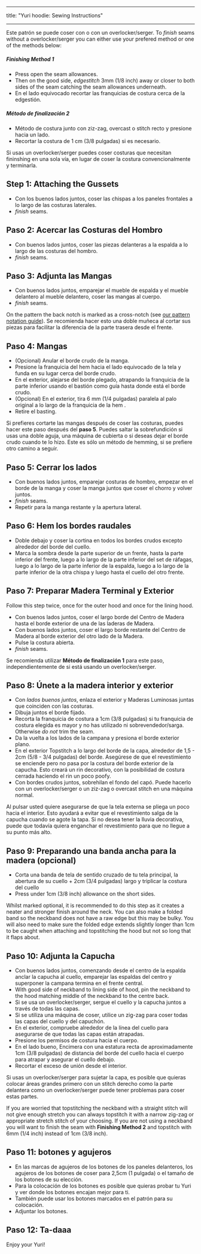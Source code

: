 - - -
title: "Yuri hoodie: Sewing Instructions"
- - -

<Note>

Este patrón se puede coser con o con un overlocker/serger. To _finish_ seams without a overlocker/serger you can either use your prefered method or one of the methods below:

##### Finishing Method 1

- Press open the seam allowances.
- Then on the good side, _edgestitch_ 3mm (1/8 inch) away or closer to both sides of the seam catching the seam allowances underneath.
- En el lado equivocado recortar las franquicias de costura cerca de la edgestión.

##### Método de finalización 2

- Método de costura junto con ziz-zag, overcast o stitch recto y presione hacia un lado.
- Recortar la costura de 1 cm (3/8 pulgadas) si es necesario.

</Note>

<Tip>

Si usas un overlocker/serger puedes coser costuras que necesitan fininshing en una sola vía, en lugar de coser la costura convencionalmente y terminarla.

</Tip>

## Step 1: Attaching the Gussets

- Con los buenos lados juntos, coser las chispas a los paneles frontales a lo largo de las costuras laterales.
- _finish_ seams.

## Paso 2: Acercar las Costuras del Hombro

- Con buenos lados juntos, coser las piezas delanteras a la espalda a lo largo de las costuras del hombro.
- _finish_ seams.

## Paso 3: Adjunta las Mangas

- Con buenos lados juntos, emparejar el mueble de espalda y el mueble delantero al mueble delantero, coser las mangas al cuerpo.
- _finish_ seams.

<Note>

On the pattern the back notch is marked as a cross-notch (see [our pattern notation guide](/docs/various/notation/notches/)). Se recomienda hacer esto una doble muñeca al cortar sus piezas para facilitar la diferencia de la parte trasera desde el frente.

</Note>

## Paso 4: Mangas

- (Opcional) Anular el borde crudo de la manga.
- Presione la franquicia del hem hacia el lado equivocado de la tela y funda en su lugar cerca del borde crudo.
- En el exterior, alejarse del borde plegado, atrapando la franquicia de la parte inferior usando el bastión como guía hasta donde está el borde crudo.
- (Opcional) En el exterior, tira 6 mm (1/4 pulgadas) paralela al palo original a lo largo de la franquicia de la hem .
- Retire el basting.

<Note>

Si prefieres cortarte las mangas después de coser las costuras, puedes hacer este paso después del **paso 5**.
Puedes saltar la sobrefundición si usas una doble aguja, una máquina de cubierta o si deseas dejar el borde crudo cuando te lo hizo.
Este es sólo un método de hemming, si se prefiere otro camino a seguir.

</Note>

## Paso 5: Cerrar los lados

- Con buenos lados juntos, emparejar costuras de hombro, empezar en el borde de la manga y coser la manga juntos que coser el chorro y volver juntos.
- _finish_ seams.
- Repetir para la manga restante y la apertura lateral.

## Paso 6: Hem los bordes raudales

- Doble debajo y coser la cortina en todos los bordes crudos excepto alrededor del borde del cuello.
- Marca la sombra desde la parte superior de un frente, hasta la parte inferior del frente, luego a lo largo de la parte inferior del set de ráfagas, luego a lo largo de la parte inferior de la espalda, luego a lo largo de la parte inferior de la otra chispa y luego hasta el cuello del otro frente.

## Paso 7: Preparar Madera Terminal y Exterior

Follow this step twice, once for the outer hood and once for the lining hood.

- Con buenos lados juntos, coser el largo borde del Centro de Madera hasta el borde exterior de una de las laderas de Madera.
- Con buenos lados juntos, coser el largo borde restante del Centro de Madera al borde exterior del otro lado de la Madera.
- Pulse la costura abierta.
- _finish_ seams.

<Note>

Se recomienda utilizar **Método de finalización 1** para este paso, independientemente de si está usando un overlocker/serger.

</Note>

## Paso 8: Únete a la madera interior y exterior

- Con _lados buenos juntos_, enlaza el exterior y Maderas Luminosas juntas que coinciden con las costuras.
- Dibuja juntos el borde fijado.
- Recorta la franquicia de costura a 1cm (3/8 pulgadas) si tu franquicia de costura elegida es mayor y no has utilizado ni sobrevendedor/sarga. Otherwise _do not_ trim the seam.
- Da la vuelta a los lados de la campana y presiona el borde exterior plano.
- En el exterior Topstitch a lo largo del borde de la capa, alrededor de 1,5 - 2cm (5/8 - 3/4 pulgadas) del borde. Asegúrese de que el revestimiento se enciende pero no pasa por la costura del borde exterior de la capucha. Esto creará un rin decorativo, con la posibilidad de costura cerrada haciendo el rin un poco poofy.
- Con bordes crudos juntos, sobrehilan el fondo del capó. Puede hacerlo con un overlocker/serger o un ziz-zag o overcast stitch en una máquina normal.

<Note>

Al pulsar usted quiere asegurarse de que la tela externa se pliega un poco hacia el interior. Esto ayudará a evitar que el revestimiento salga de la capucha cuando se agote la tapa.
Si no desea tener la lluvia decorativa, puede que todavía quiera enganchar el revestimiento para que no llegue a su punto más alto.

</Note>

## Paso 9: Preparando una banda ancha para la madera (opcional)

- Corta una banda de tela de sentido cruzado de tu tela principal, la abertura de su cuello + 2cm (3/4 pulgadas) largo y triplicar la costura del cuello
- Press under 1cm (3/8 inch) allowance on the short sides.

<Note>

Whilst marked optional, it is recommended to do this step as it creates a neater and stronger finish around the neck.
You can also make a folded band so the neckband does not have a raw edge but this may be bulky. You will also need to make sure the folded edge extends slightly longer than 1cm to be caught when attaching and topstitching the hood but not so long that it flaps about.

</Note>

## Paso 10: Adjunta la Capucha

- Con buenos lados juntos, comenzando desde el centro de la espalda anclar la capucha al cuello, emparejar las espaldas del centro y superponer la campana termina en el frente central.
- With good side of neckband to lining side of hood, pin the neckband to the hood matching middle of the neckband to the centre back.
- Si se usa un overlocker/serger, sergue el cuello y la capucha juntos a través de todas las capas.
- Si se utiliza una máquina de coser, utilice un zig-zag para coser todas las capas del cuello y del capuchón.
- En el exterior, compruebe alrededor de la línea del cuello para asegurarse de que todas las capas están atrapadas.
- Presione los permisos de costura hacia el cuerpo.
- En el lado bueno, Encimera con una estatura recta de aproximadamente 1cm (3/8 pulgadas) de distancia del borde del cuello hacia el cuerpo para atrapar y asegurar el cuello debajo.
- Recortar el exceso de unión desde el interior.

<Warning>

Si usas un overlocker/serger para sujetar la capa, es posible que quieras colocar áreas grandes primero con un stitch derecho como la parte delantera como un overlocker/serger puede tener problemas para coser estas partes.

</Warning>

<Note>

If you are worried that topstitching the neckband with a straight stitch will not give enough stretch you can always topstitch it with a narrow zig-zag or appropriate stretch stitch of your choosing.
If you are not using a neckband you will want to finish the seam with **Finishing Method 2** and topstitch with 6mm (1/4 inch) instead of 1cm (3/8 inch).

</Note>

## Paso 11: botones y agujeros

- En las marcas de agujeros de los botones de los paneles delanteros, los agujeros de los botones de coser para 2,5cm (1 pulgada) o el tamaño de los botones de su elección.
- Para la colocación de los botones es posible que quieras probar tu Yuri y ver donde los botones encajan mejor para ti.
- También puede usar los botones marcados en el patrón para su colocación.
- Adjuntar los botones.

## Paso 12: Ta-daaa

Enjoy your Yuri!

